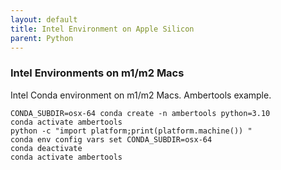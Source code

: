 ```yaml
---
layout: default
title: Intel Environment on Apple Silicon
parent: Python
---
```


### Intel Environments on m1/m2 Macs

Intel Conda environment on m1/m2 Macs. Ambertools example.

```
CONDA_SUBDIR=osx-64 conda create -n ambertools python=3.10
conda activate ambertools
python -c "import platform;print(platform.machine()) "
conda env config vars set CONDA_SUBDIR=osx-64
conda deactivate
conda activate ambertools
```
<br />
